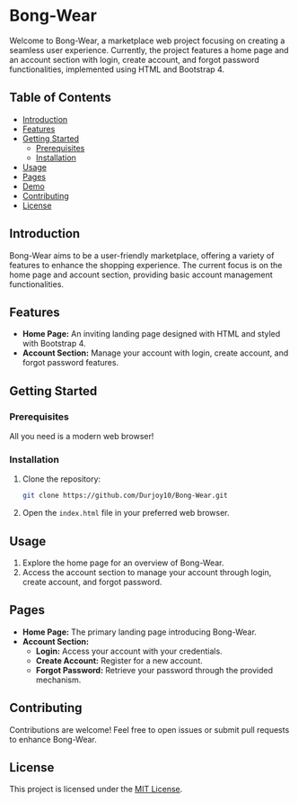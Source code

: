 
# Bong-Wear

Welcome to Bong-Wear, a marketplace web project focusing on creating a seamless user experience. Currently, the project features a home page and an account section with login, create account, and forgot password functionalities, implemented using HTML and Bootstrap 4.

## Table of Contents
- [Introduction](#introduction)
- [Features](#features)
- [Getting Started](#getting-started)
  - [Prerequisites](#prerequisites)
  - [Installation](#installation)
- [Usage](#usage)
- [Pages](#pages)
- [Demo](#demo)
- [Contributing](#contributing)
- [License](#license)

## Introduction

Bong-Wear aims to be a user-friendly marketplace, offering a variety of features to enhance the shopping experience. The current focus is on the home page and account section, providing basic account management functionalities.

## Features

- **Home Page:** An inviting landing page designed with HTML and styled with Bootstrap 4.
- **Account Section:** Manage your account with login, create account, and forgot password features.

## Getting Started

### Prerequisites

All you need is a modern web browser!

### Installation

1. Clone the repository:

   ```bash
   git clone https://github.com/Durjoy10/Bong-Wear.git
   ```

2. Open the `index.html` file in your preferred web browser.

## Usage

1. Explore the home page for an overview of Bong-Wear.
2. Access the account section to manage your account through login, create account, and forgot password.

## Pages

- **Home Page:** The primary landing page introducing Bong-Wear.
- **Account Section:**
  - **Login:** Access your account with your credentials.
  - **Create Account:** Register for a new account.
  - **Forgot Password:** Retrieve your password through the provided mechanism.


## Contributing

Contributions are welcome! Feel free to open issues or submit pull requests to enhance Bong-Wear.

## License

This project is licensed under the [MIT License](LICENSE).
```

